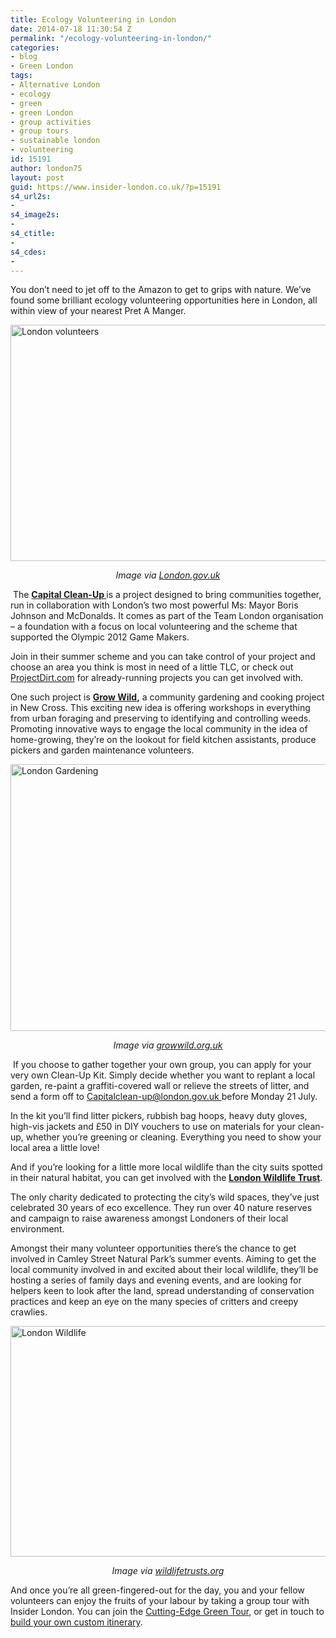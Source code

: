 ```yaml
---
title: Ecology Volunteering in London
date: 2014-07-18 11:30:54 Z
permalink: "/ecology-volunteering-in-london/"
categories:
- blog
- Green London
tags:
- Alternative London
- ecology
- green
- green London
- group activities
- group tours
- sustainable london
- volunteering
id: 15191
author: london75
layout: post
guid: https://www.insider-london.co.uk/?p=15191
s4_url2s:
- 
s4_image2s:
- 
s4_ctitle:
- 
s4_cdes:
- 
---
```


You don&#8217;t need to jet off to the Amazon to get to grips with nature. We’ve found some brilliant ecology volunteering opportunities here in London, all within view of your nearest Pret A Manger.

[<img class="aligncenter wp-image-15194 size-full" src="/wp-content/uploads/2014/07/BeFunky_capital-cleanup.jpg_mini.jpg" alt="London volunteers" width="569" height="378" />](/wp-content/uploads/2014/07/BeFunky_capital-cleanup.jpg_mini.jpg)

<p style="text-align: center;">
  <em>Image via <a title="London" href="http://london.gov.uk/" target="_blank">London.gov.uk</a></em>
</p>

 The <a title="Capital Clean-Up" href="http://www.london.gov.uk/priorities/environment/cleaning-london/capital-clean-up" target="_blank"><strong>Capital Clean-Up </strong></a>is a project designed to bring communities together, run in collaboration with London’s two most powerful Ms: Mayor Boris Johnson and McDonalds. It comes as part of the Team London organisation &#8211; a foundation with a focus on local volunteering and the scheme that supported the Olympic 2012 Game Makers.

Join in their summer scheme and you can take control of your project and choose an area you think is most in need of a little TLC, or check out <a title="Local Volunteering" href="http://www.projectdirt.com/" target="_blank">ProjectDirt.com</a> for already-running projects you can get involved with.

One such project is **<a title="London Volunteering" href="http://growwild.org.uk/" target="_blank">Grow Wild</a>,** a community gardening and cooking project in New Cross. This exciting new idea is offering workshops in everything from urban foraging and preserving to identifying and controlling weeds. Promoting innovative ways to engage the local community in the idea of home-growing, they’re on the lookout for field kitchen assistants, produce pickers and garden maintenance volunteers.

[<img class="aligncenter wp-image-15195 size-full" src="/wp-content/uploads/2014/07/BeFunky_grow-wild.jpg_mini.jpg" alt="London Gardening" width="569" height="427" />](/wp-content/uploads/2014/07/BeFunky_grow-wild.jpg_mini.jpg)

<p style="text-align: center;">
  <em>Image via <a title="Grow Wild" href="http://growwild.org.uk/" target="_blank">growwild.org.uk</a></em>
</p>

 If you choose to gather together your own group, you can apply for your very own Clean-Up Kit. Simply decide whether you want to replant a local garden, re-paint a graffiti-covered wall or relieve the streets of litter, and send a form off to<span style="color: #666666;"> </span><span style="font-weight: inherit; font-style: inherit; text-decoration: underline;"><a style="color: #255faf;" href="mailto:Capitalclean-up@london.gov.uk">Capitalclean-up@london.gov.uk</a> </span>before Monday 21 July.

In the kit you’ll find litter pickers, rubbish bag hoops, heavy duty gloves, high-vis jackets and £50 in DIY vouchers to use on materials for your clean-up, whether you’re greening or cleaning. Everything you need to show your local area a little love!

And if you’re looking for a little more local wildlife than the city suits spotted in their natural habitat, you can get involved with the <a title="Wildlife Volunteer" href="http://www.wildlondon.org.uk/volunteer" target="_blank"><strong>London Wildlife Trust</strong></a>.

The only charity dedicated to protecting the city’s wild spaces, they’ve just celebrated 30 years of eco excellence. They run over 40 nature reserves and campaign to raise awareness amongst Londoners of their local environment.

Amongst their many volunteer opportunities there’s the chance to get involved in Camley Street Natural Park’s summer events. Aiming to get the local community involved in and excited about their local wildlife, they’ll be hosting a series of family days and evening events, and are looking for helpers keen to look after the land, spread understanding of conservation practices and keep an eye on the many species of critters and creepy crawlies.

[<img class="aligncenter size-full wp-image-15196" src="/wp-content/uploads/2014/07/BeFunky_moth.jpg_mini.jpg" alt="London Wildlife" width="569" height="369" />](/wp-content/uploads/2014/07/BeFunky_moth.jpg_mini.jpg)

<p style="text-align: center;">
  <em>Image via <a title="London Wildlife" href="www.wildlifetrusts.org" target="_blank">wildlifetrusts.org</a></em>
</p>

And once you’re all green-fingered-out for the day, you and your fellow volunteers can enjoy the fruits of your labour by taking a group tour with Insider London. You can join the <a title="Alternative Walking Tour" href="https://www.insider-london.co.uk/london-eco-green-sustainable-walking-tour/" target="_blank">Cutting-Edge Green Tour</a>, or get in touch to <a title="Custom Walking Tours" href="https://www.insider-london.co.uk/private-bespoke-tours-london-walking-tours/" target="_blank">build your own custom itinerary</a>.